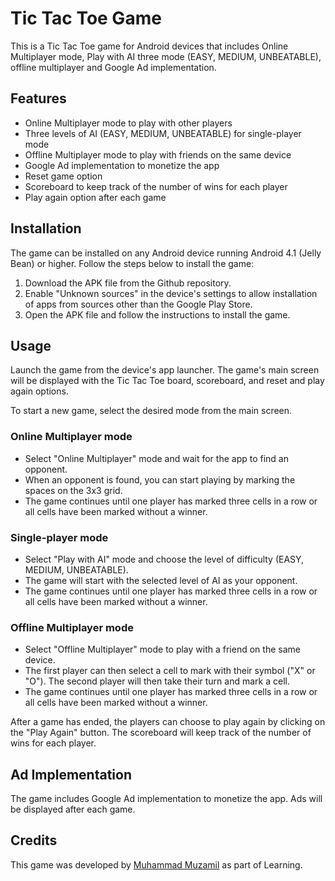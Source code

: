 # Tic Tac Toe Game

This is a Tic Tac Toe game for Android devices that includes Online Multiplayer mode, Play with AI three mode (EASY, MEDIUM, UNBEATABLE), offline multiplayer and Google Ad implementation.

## Features

- Online Multiplayer mode to play with other players
- Three levels of AI (EASY, MEDIUM, UNBEATABLE) for single-player mode
- Offline Multiplayer mode to play with friends on the same device
- Google Ad implementation to monetize the app
- Reset game option
- Scoreboard to keep track of the number of wins for each player
- Play again option after each game

## Installation

The game can be installed on any Android device running Android 4.1 (Jelly Bean) or higher. Follow the steps below to install the game:

1. Download the APK file from the Github repository.
2. Enable "Unknown sources" in the device's settings to allow installation of apps from sources other than the Google Play Store.
3. Open the APK file and follow the instructions to install the game.

## Usage

Launch the game from the device's app launcher. The game's main screen will be displayed with the Tic Tac Toe board, scoreboard, and reset and play again options.

To start a new game, select the desired mode from the main screen. 

### Online Multiplayer mode
- Select "Online Multiplayer" mode and wait for the app to find an opponent.
- When an opponent is found, you can start playing by marking the spaces on the 3x3 grid.
- The game continues until one player has marked three cells in a row or all cells have been marked without a winner.

### Single-player mode
- Select "Play with AI" mode and choose the level of difficulty (EASY, MEDIUM, UNBEATABLE).
- The game will start with the selected level of AI as your opponent.
- The game continues until one player has marked three cells in a row or all cells have been marked without a winner.

### Offline Multiplayer mode
- Select "Offline Multiplayer" mode to play with a friend on the same device.
- The first player can then select a cell to mark with their symbol ("X" or "O"). The second player will then take their turn and mark a cell.
- The game continues until one player has marked three cells in a row or all cells have been marked without a winner.

After a game has ended, the players can choose to play again by clicking on the "Play Again" button. The scoreboard will keep track of the number of wins for each player.

## Ad Implementation

The game includes Google Ad implementation to monetize the app. Ads will be displayed after each game. 

## Credits

This game was developed by [Muhammad Muzamil](https://github.com/BinaryBreaker) as part of Learning. 


